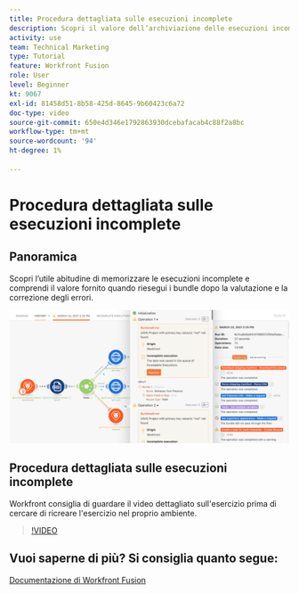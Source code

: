 ```yaml
---
title: Procedura dettagliata sulle esecuzioni incomplete
description: Scopri il valore dell’archiviazione delle esecuzioni incomplete e quindi della riesecuzione dei bundle dopo la valutazione e la correzione degli errori in [!DNL Adobe Workfront Fusion].
activity: use
team: Technical Marketing
type: Tutorial
feature: Workfront Fusion
role: User
level: Beginner
kt: 9067
exl-id: 81458d51-8b58-425d-8645-9b60423c6a72
doc-type: video
source-git-commit: 650e4d346e1792863930dcebafacab4c88f2a8bc
workflow-type: tm+mt
source-wordcount: '94'
ht-degree: 1%

---
```


# Procedura dettagliata sulle esecuzioni incomplete

## Panoramica

Scopri l’utile abitudine di memorizzare le esecuzioni incomplete e comprendi il valore fornito quando riesegui i bundle dopo la valutazione e la correzione degli errori.

![Immagine di uno scenario con gestione degli errori](assets/troubleshooting-and-error-handling-8.png)

## Procedura dettagliata sulle esecuzioni incomplete

Workfront consiglia di guardare il video dettagliato sull&#39;esercizio prima di cercare di ricreare l&#39;esercizio nel proprio ambiente.

>[!VIDEO](https://video.tv.adobe.com/v/335308/?quality=12&learn=on)

## Vuoi saperne di più? Si consiglia quanto segue:

[Documentazione di Workfront Fusion](https://experienceleague.adobe.com/docs/workfront/using/adobe-workfront-fusion/workfront-fusion-2.html?lang=en)
